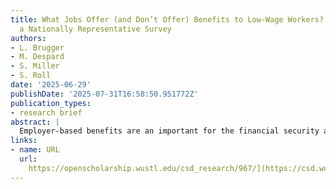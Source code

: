 ```yaml
---
title: What Jobs Offer (and Don’t Offer) Benefits to Low-Wage Workers? Evidence from
  a Nationally Representative Survey
authors:
- L. Brugger
- M. Despard
- S. Miller
- S. Roll
date: '2025-06-29'
publishDate: '2025-07-31T16:58:50.951772Z'
publication_types:
- research brief
abstract: |
  Employer-based benefits are an important for the financial security and well-being of U.S. workers. These benefits are a key path to healthcare access, retirement security, and other       beneficial outcomes. But employers may also offer services that support employees’ financial wellness, and relatively little is known about the extent to which supplemental financial-wellness benefits are offered to low-wage workers or about variation in offerings by industries. Drawing on data from the Workforce Economic Inclusion and Mobility (WEIM) survey of a nationally representative sample of 2,511 low-wage U.S. workers, this Research Brief presents findings on the types of benefits provided by employers to low-wage workers. It reports on the extent to which employers offer common benefits, such as health insurance, and financial wellness benefits such as financial counseling and wage advances. It also considers how the provision of these benefits vary across occupational categories.
links:
- name: URL
  url: 
    https://openscholarship.wustl.edu/csd_research/967/](https://csd.wustl.edu/25-37/
---
```


